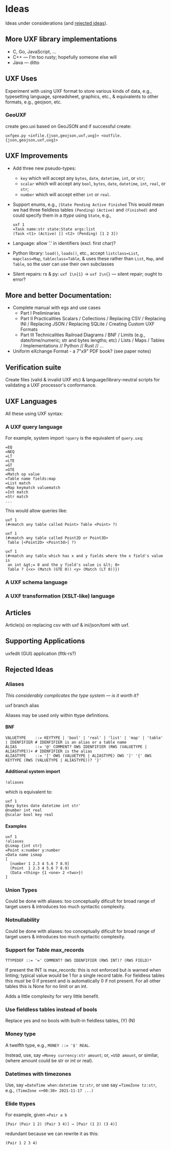 # Ideas

Ideas under considerations (and [rejected ideas](#rejected-ideas)).

## More UXF library implementations

- C, Go, JavaScript, ...
- C++ — I'm too rusty; hopefully someone else will
- Java — ditto

## UXF Uses

Experiment with using UXF format to store various kinds of data, e.g.,
typesetting language, spreadsheet, graphics, etc., & equivalents to other
formats, e.g., geojson, etc.

### GeoUXF

create geo.uxi based on GeoJSON and if successful create:

```
uxfgeo.py <infile.{json,geojson,uxf,uxg}> <outfile.{json,geojson,uxf,uxg}>
```

## UXF Improvements

- Add three new pseudo-types:
    - `key` which will accept any ``bytes``, ``date``, ``datetime``,
      ``int``, or ``str``;
    - `scalar` which will accept any ``bool``, ``bytes``, ``date``,
      ``datetime``, ``int``, ``real``, or ``str``;
    - `number` which will accept either ``int`` or ``real``.

- Support enums, e.g.,
    `|State Pending Active Finished`
  This would mean we had three fieldless tables `(Pending)` `(Active)` and
  `(Finished)` and could specify them in a _ttype_ using `State`, e.g.,

    ```
    uxf 1
    =Task name:str state:State args:list
    (Task <t1> (Active) [] <t2> (Pending) [1 2 3])
    ```

- Language: allow '.' in identifiers (excl. first char)?

- Python library: ``load()``, ``loads()``, etc., accept ``listclass=List``,
  ``mapclass=Map``, ``tableclass=Table``, & uses these rather than ``List``,
  ``Map``, and ``Table``, so the user can use their own subclasses

- Silent repairs: rs & py: `uxf 1\n{1}` → `uxf 1\n{}` — silent repair; ought
  to error?

## More and better Documentation:

- Complete manual with egs and use cases
    - Part I Preliminaries
    - Part II Practicalities
        Scalars / Collections / Replacing CSV / Replacing INI /
        Replacing JSON / Replacing SQLite / Creating Custom UXF Formats
    - Part III Technicalities
        Railroad Diagrams / BNF / Limits (e.g., date/time/numeric;
        str and bytes lengths; etc) / Lists / Maps / Tables /
        Implementations // Python // Rust // ...
- Uniform eXchange Format - a 7"x9" PDF book? (see paper notes)

## Verification suite

Create files (valid & invalid UXF etc) & language/library-neutral scripts
for validating a UXF processor's conformance.

## UXF Languages

All these using UXF syntax:

### A UXF query language

For example, system import `!query` is the equivalent of `query.uxq`:

    =EQ
    =NEQ
    =LT
    =LTE
    =GT
    =GTE
    =Match op value
    =Table name fields:map
    =List match
    =Map keymatch valuematch
    =Int match
    =Str match
    ...

This would allow queries like:

    uxf 1
    (#<match any table called Point> Table <Point> ?)

    uxf 1
    (#<match any table called Point2D or Point3D>
     Table [<Point2D> <Point3d>] ?)

    uxf 1
    (#<match any table which has x and y fields where the x field's value is
     an int &gt;= 0 and the y field's value is &lt; 0>
     Table ? {<x> (Match (GTE 0)) <y> (Match (LT 0))})

### A UXF schema language

### A UXF transformation (XSLT-like) language

## Articles

Article(s) on replacing csv with uxf & ini/json/toml with uxf.

## Supporting Applications

uxfedit (GUI) application (fltk-rs?)

## Rejected Ideas

### Aliases

_This considerably complicates the type system — is it worth it?_

uxf branch alias

Aliases may be used only within ttype definitions.

#### BNF

    VALUETYPE    ::= KEYTYPE | 'bool' | 'real' | 'list' | 'map' | 'table' | IDENFIFIER # IDENFIFIER is an alias or a table name
    ALIAS        ::= '@' COMMENT? OWS IDENFIFIER (RWS (VALUETYPE | ALIASTYPE))+ # IDENFIFIER is the alias
    ALIASTYPE    ::= '[' OWS (VALUETYPE | ALIASTYPE) OWS ']' '{' OWS KEYTYPE (RWS (VALUETYPE | ALIASTYPE))? '}'

#### Additional system import

    !aliases

which is equivalent to:

    uxf 1
    @key bytes date datetime int str'
    @number int real
    @scalar bool key real

#### Examples

    uxf 1
    !aliases
    @ismap {int str}
    =Point x:number y:number
    =Data name ismap
    [
      [number 1 2.3 4 5.6 7 8.9]
      (Point  1 2.3 4 5.6 7 8.9)
      (Data <thing> {1 <one> 2 <two>})
    ]

### Union Types

Could be done with aliases: too conceptually dificult for broad range of
target users & introduces too much syntactic complexity.

### Notnullability

Could be done with aliases: too conceptually dificult for broad range of
target users & introduces too much syntactic complexity.

### Support for Table max\_records

	TTYPEDEF ::= '=' COMMENT? OWS IDENFIFIER (RWS INT)? (RWS FIELD)*

If present the INT is max\_records: this is not enforced but _is_ warned
when linting; typical value would be 1 for a single record table. For
fieldless tables this _must_ be 0 if present and is automatically 0 if not
present. For all other tables this is None for no limit or an int.

Adds a little complexity for very little benefit.

### Use fieldless tables instead of bools

Replace yes and no bools with built-in fieldless tables, (Y) (N)

### Money type

A twelfth type, e.g., `MONEY ::= '$' REAL`.

Instead, use, say ``=Money currency:str amount``; or, ``=USD amount``, or
similar, (where amount could be str or int or real).

### Datetimes with timezones

Use, say ``=DateTime when:datetime tz:str``, or use say ``=TimeZone
tz:str``, e.g., ``(TimeZone <+00:30> 2021-11-17 ...)``

### Elide ttypes

For example, given ``=Pair a b``

    [Pair (Pair 1 2) (Pair 3 4)] → [Pair (1 2) (3 4)]

redundant because we can rewrite it as this:

    (Pair 1 2 3 4)
